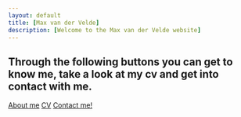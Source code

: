 ```yaml
---
layout: default
title: [Max van der Velde]
description: [Welcome to the Max van der Velde website]
---
```


## Through the following buttons you can get to know me, take a look at my cv and get into contact with me.

[About me](https://maxvandervelde.github.io/About%20me/me) [CV](https://maxvandervelde.github.io/CV/CV)  [Contact me!](mailto:m.e.vandervelde@uu.nl)
